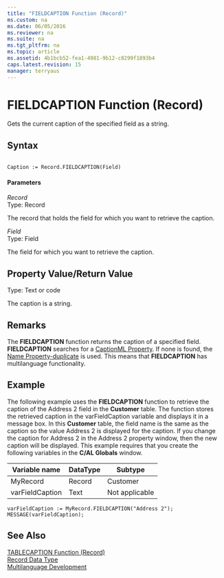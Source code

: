 ```yaml
---
title: "FIELDCAPTION Function (Record)"
ms.custom: na
ms.date: 06/05/2016
ms.reviewer: na
ms.suite: na
ms.tgt_pltfrm: na
ms.topic: article
ms.assetid: 4b1bcb52-fea1-4981-9b12-c8299f1893b4
caps.latest.revision: 15
manager: terryaus
---
```

# FIELDCAPTION Function (Record)
Gets the current caption of the specified field as a string.  
  
## Syntax  
  
```  
  
Caption := Record.FIELDCAPTION(Field)  
```  
  
#### Parameters  
 *Record*  
 Type: Record  
  
 The record that holds the field for which you want to retrieve the caption.  
  
 *Field*  
 Type: Field  
  
 The field for which you want to retrieve the caption.  
  
## Property Value\/Return Value  
 Type: Text or code  
  
 The caption is a string.  
  
## Remarks  
 The **FIELDCAPTION** function returns the caption of a specified field. **FIELDCAPTION** searches for a [CaptionML Property](CaptionML-Property.md). If none is found, the [Name Property\-duplicate](Name-Property-duplicate.md) is used. This means that **FIELDCAPTION** has multilanguage functionality.  
  
## Example  
 The following example uses the **FIELDCAPTION** function to retrieve the caption of the Address 2 field in the **Customer** table. The function stores the retrieved caption in the varFieldCaption variable and displays it in a message box. In this **Customer** table, the field name is the same as the caption so the value Address 2 is displayed for the caption. If you change the caption for Address 2 in the Address 2 property window, then the new caption will be displayed. This example requires that you create the following variables in the **C\/AL Globals** window.  
  
|Variable name|DataType|Subtype|  
|-------------------|--------------|-------------|  
|MyRecord|Record|Customer|  
|varFieldCaption|Text|Not applicable|  
  
```  
varFieldCaption := MyRecord.FIELDCAPTION("Address 2");  
MESSAGE(varFieldCaption);  
```  
  
## See Also  
 [TABLECAPTION Function \(Record\)](TABLECAPTION-Function--Record-.md)   
 [Record Data Type](Record-Data-Type.md)   
 [Multilanguage Development](Multilanguage-Development.md)